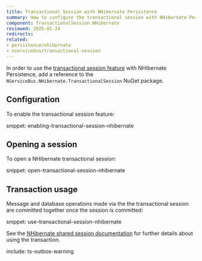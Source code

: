 ```yaml
---
title: Transactional Session with NHibernate Persistence
summary: How to configure the transactional session with NHibernate Persistence
component: TransactionalSession.NHibernate
reviewed: 2025-01-24
redirects:
related:
- persistence/nhibernate
- nservicebus/transactional-session
---
```


In order to use the [transactional session feature](/nservicebus/transactional-session/) with NHibernate Persistence, add a reference to the `NServiceBus.NHibernate.TransactionalSession` NuGet package.

## Configuration

To enable the transactional session feature:

snippet: enabling-transactional-session-nhibernate

## Opening a session

To open a NHibernate transactional session:

snippet: open-transactional-session-nhibernate

## Transaction usage

Message and database operations made via the the transactional session are committed together once the session is committed:

snippet: use-transactional-session-nhibernate

See the [NHibernate shared session documentation](/persistence/nhibernate/accessing-data.md) for further details about using the transaction.

include: ts-outbox-warning
